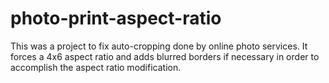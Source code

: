# photo-print-aspect-ratio
This was a project to fix auto-cropping done by online photo services.  It forces a 4x6 aspect ratio and adds blurred borders if necessary in order to accomplish the aspect ratio modification.
